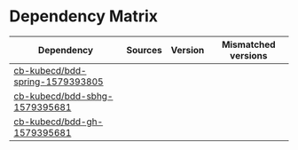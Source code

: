 # Dependency Matrix

Dependency | Sources | Version | Mismatched versions
---------- | ------- | ------- | -------------------
[cb-kubecd/bdd-spring-1579393805](https://github.com/cb-kubecd/bdd-spring-1579393805.git) |  | []() | 
[cb-kubecd/bdd-sbhg-1579395681](https://github.com/cb-kubecd/bdd-sbhg-1579395681.git) |  | []() | 
[cb-kubecd/bdd-gh-1579395681](https://github.com/cb-kubecd/bdd-gh-1579395681.git) |  | []() | 
